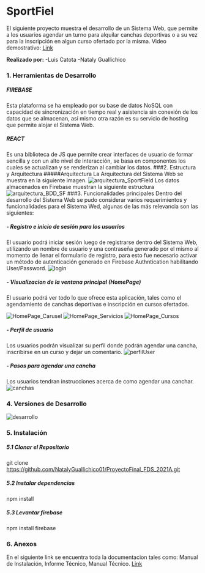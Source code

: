 # SportFiel
El siguiente proyecto muestra el desarrollo de un Sistema Web, que permite a los usuarios agendar un turno para alquilar canchas deportivas o a su vez para la inscripción en algun curso ofertado por la misma.
Video demostrativo: [Link](https://youtu.be/XHwnhfMY__c "Link")

**Realizado por:**
-Luis Catota
-Nataly Guallichico


###  1. Herramientas de Desarrollo
##### FIREBASE
Esta plataforma se ha empleado por su base de datos NoSQL con capacidad de sincronización en tiempo real y asistencia sin conexión de los datos que se almacenan, así mismo otra razón es su servicio de hosting que permite alojar el Sistema Web.
##### REACT
Es una biblioteca de JS que permite crear interfaces de usuario de formar sencilla y con un alto nivel de interacción, se basa en componentes   los cuales se actualizan y se renderizan al cambiar los datos. 
###2. Estructura y Arquitectura
#####Arquitectura
La Arquitectura del Sistema Web se muestra en la siguiente imagen. 
![arquitectura_SportField](https://user-images.githubusercontent.com/74806895/133349146-c6564944-6e57-4fcd-acdd-a5ffd01010cb.png)
Los datos almacenados en Firebase muestran la siguiente estructura
![arquitectura_BDD_SF](https://user-images.githubusercontent.com/74806895/133349551-6db37212-594d-4c4e-ac37-d7594c0380a2.png)
###3. Funcionalidades principales
Dentro del desarrollo del Sistema Web se pudo considerar varios requerimientos y funcionalidades para el Sistema Wed, algunas de las más relevancia son las siguientes:
##### - Registro e inicio de sesión para los usuarios
El usuario podrá iniciar sesión luego de registrarse dentro del Sistema Web, utilizando un nombre de usuario y una contraseña generado por el mismo al momento de llenar el formulario de registro, para esto fue necesario activar un método de autenticación generado en Firebase Authntication habilitando User/Password.
![login](https://user-images.githubusercontent.com/74806895/133351378-196b68d9-7c2b-4612-92bb-38824f9893ba.PNG)
##### - Visualizacion de la ventana principal (HomePage)
El usuario podrá ver todo lo que ofrece esta aplicación, tales como el agendamiento de canchas deportivas e inscripción en cursos ofertados.

![HomePage_Carusel](https://user-images.githubusercontent.com/74806895/133351812-77083a90-9e6f-4fbf-b800-8010b3d500a6.PNG)
![HomePage_Servicios](https://user-images.githubusercontent.com/74806895/133351910-734d4409-0fa5-4d22-8053-a335f4a7dc86.PNG)
![HomePage_Cursos](https://user-images.githubusercontent.com/74806895/133352026-5839b75e-a237-449c-8ec7-0a692ccf2240.PNG)
##### - Perfil de usuario
Los usuarios podrán visualizar su perfil donde podrán agendar una cancha, inscribirse en un curso y dejar un comentario.
![perfilUser](https://user-images.githubusercontent.com/74806895/133360787-18bdec87-479c-4b88-a9eb-2da23ca45e88.PNG)
##### - Pasos para agendar una cancha
Los usuarios tendran instrucciones acerca de como agendar una canchar.
![canchas](https://user-images.githubusercontent.com/74806895/133361245-f6c4b62c-ce00-4938-8dc6-37a373739392.PNG)
### 4. Versiones de Desarrollo
![desarrollo](https://user-images.githubusercontent.com/74806895/133362824-ef66836a-4324-4dbe-8cba-1be88c8cc904.PNG)
### 5. Instalación 
##### 5.1 Clonar el Repositorio
git clone https://github.com/NatalyGuallichico01/ProyectoFinal_FDS_2021A.git
##### 5.2 Instalar dependencias
npm install
##### 5.3 Levantar firebase
npm install firebase
###  6. Anexos
En el siguiente link se encuentra toda la documentacion tales como: Manual de Instalación, Informe Técnico, Manual Técnico. [Link](https://drive.google.com/drive/folders/1CGxTz6rc2mdMSiOXoc4HLf1br5GDFLEP?usp=sharing "Link")

